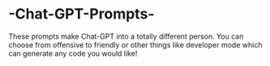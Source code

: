 # -Chat-GPT-Prompts-
These prompts make Chat-GPT into a totally different person. You can choose from offensive to friendly or other things like developer mode which can generate any code you would like!
